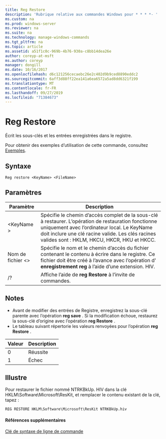 ```yaml
---
title: Reg Restore
description: 'Rubrique relative aux commandes Windows pour * * * *- '
ms.custom: na
ms.prod: windows-server
ms.reviewer: na
ms.suite: na
ms.technology: manage-windows-commands
ms.tgt_pltfrm: na
ms.topic: article
ms.assetid: a51f1c0c-969b-4b76-930a-c8bb14dea26e
author: coreyp-at-msft
ms.author: coreyp
manager: dongill
ms.date: 10/16/2017
ms.openlocfilehash: d6c121256cecaebc26e2c402d9b9ced8890eddc2
ms.sourcegitcommit: 6aff3d88ff22ea141a6ea6572a5ad8dd6321f199
ms.translationtype: MT
ms.contentlocale: fr-FR
ms.lasthandoff: 09/27/2019
ms.locfileid: "71384673"
---
```

# <a name="reg-restore"></a>Reg Restore



Écrit les sous-clés et les entrées enregistrées dans le registre.

Pour obtenir des exemples d’utilisation de cette commande, consultez [Exemples](#BKMK_examples).

## <a name="syntax"></a>Syntaxe

```
Reg restore <KeyName> <FileName>
```

## <a name="parameters"></a>Paramètres

|Paramètre|Description|
|---------|-----------|
|\<KeyName >|Spécifie le chemin d’accès complet de la sous-clé à restaurer. L’opération de restauration fonctionne uniquement avec l’ordinateur local. Le KeyName doit inclure une clé racine valide. Les clés racines valides sont : HKLM, HKCU, HKCR, HKU et HKCC.|
|Nom de fichier \<>|Spécifie le nom et le chemin d’accès du fichier contenant le contenu à écrire dans le registre. Ce fichier doit être créé à l’avance avec l’opération d' **enregistrement reg** à l’aide d’une extension. HIV.|
|/?|Affiche l’aide de **reg Restore** à l’invite de commandes.|

## <a name="remarks"></a>Notes

-   Avant de modifier des entrées de Registre, enregistrez la sous-clé parente avec l’opération **reg save** . Si la modification échoue, restaurez la sous-clé d’origine avec l’opération **reg Restore** .
-   Le tableau suivant répertorie les valeurs renvoyées pour l’opération **reg Restore** .

|Valeur|Description|
|-----|-----------|
|0|Réussite|
|1|Échec|

## <a name="BKMK_examples"></a>Illustre

Pour restaurer le fichier nommé NTRKBkUp. HIV dans la clé HKLM\Software\Microsoft\ResKit, et remplacer le contenu existant de la clé, tapez :
```
REG RESTORE HKLM\Software\Microsoft\ResKit NTRKBkUp.hiv
```

#### <a name="additional-references"></a>Références supplémentaires

[Clé de syntaxe de ligne de commande](command-line-syntax-key.md)